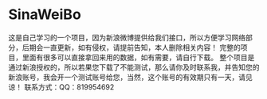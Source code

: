 # SinaWeiBo
这是自己学习的一个项目，因为新浪微博提供给我们接口，所以方便学习网络部分，后期会一直更新，如有侵权，请提前告知，本人删除相关内容！
完整的项目，里面有很多可以直接拿回来用的数据，如有需要，请自行下载。
整个项目是通过新浪授权的，所以若果您下载了不能测试，那么请你及时联系我，并告知您的新浪账号，我会开一个测试账号给您，当然，这个账号的有效期只有一天，请见谅！
联系方式：QQ：819954692
